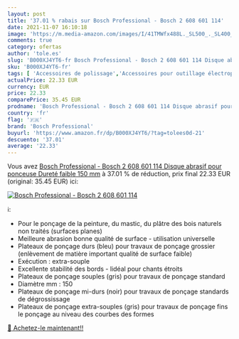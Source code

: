 ```yaml
---
layout: post
title: '37.01 % rabais sur Bosch Professional - Bosch 2 608 601 114'
date: 2021-11-07 16:10:18
image: 'https://m.media-amazon.com/images/I/41TMWfx488L._SL500_._SL400_.jpg'
comments: true
category: ofertas
author: 'tole.es'
slug: 'B000XJ4YT6-fr Bosch Professional - Bosch 2 608 601 114 Disque abrasif...'
sku: 'B000XJ4YT6-fr'
tags: [ 'Accessoires de polissage','Accessoires pour outillage électroportatif','Accessoires pour ponceuses','Bricolage','Feuilles abrasives pour ponceuse','Outillage à main et électroportatif','Plateaux de ponçage pour ponceuse','bosch professional', ]
actualPrice: 22.33 EUR
currency: EUR
price: 22.33
comparePrice: 35.45 EUR
prodname: 'Bosch Professional - Bosch 2 608 601 114 Disque abrasif pour ponceuse Dureté faible 150 mm'
country: 'fr'
flag: '🇫🇷'
brand: 'Bosch Professional'
buyurl: 'https://www.amazon.fr/dp/B000XJ4YT6/?tag=tolees0d-21'
descuento: '37.01'
average: '22.33'
---
```


Vous avez [Bosch Professional - Bosch 2 608 601 114 Disque abrasif pour ponceuse Dureté faible 150 mm](https://www.amazon.fr/dp/B000XJ4YT6/?tag=tolees0d-21)  à  37.01 % de réduction, prix final  22.33 EUR (original: 35.45 EUR) ici:

[![Bosch Professional - Bosch 2 608 601 114](https://m.media-amazon.com/images/I/41TMWfx488L._SL500_._SL400_.jpg)](https://www.amazon.fr/dp/B000XJ4YT6/?tag=tolees0d-21)

ℹ️:

- Pour le ponçage de la peinture, du mastic, du plâtre des bois naturels non traités (surfaces planes)
- Meilleure abrasion bonne qualité de surface - utilisation universelle
- Plateaux de ponçage durs (bleu) pour travaux de ponçage grossier (enlèvement de matière important qualité de surface faible)
- Exécution : extra-souple
- Excellente stabilité des bords - lidéal pour chants étroits
- Plateaux de ponçage souples (gris) pour travaux de ponçage standard
- Diamètre mm : 150
- Plateaux de ponçage mi-durs (noir) pour travaux de ponçage standards de dégrossissage
- Plateaux de ponçage extra-souples (gris) pour travaux de ponçage fins le ponçage au niveau des courbes des formes

[🛒 Achetez-le maintenant!!](https://www.amazon.fr/dp/B000XJ4YT6/?tag=tolees0d-21)
